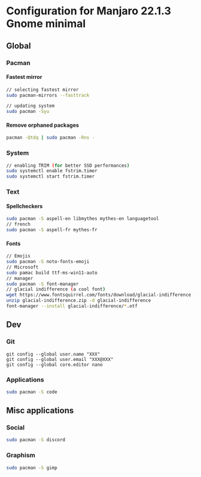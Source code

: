 # Configuration for Manjaro 22.1.3 Gnome minimal

## Global

### Pacman

#### Fastest mirror

```sh
// selecting fastest mirror
sudo pacman-mirrors --fasttrack

// updating system
sudo pacman -Syu
```

#### Remove orphaned packages

```sh
pacman -Qtdq | sudo pacman -Rns -
```

### System

```sh
// enabling TRIM (for better SSD performances)
sudo systemctl enable fstrim.timer
sudo systemctl start fstrim.timer
```

### Text

#### Spellcheckers

```sh
sudo pacman -S aspell-en libmythes mythes-en languagetool
// french
sudo pacman -S aspell-fr mythes-fr
```

#### Fonts

```sh
// Emojis
sudo pacman -S noto-fonts-emoji
// Microsoft
sudo pamac build ttf-ms-win11-auto
// manager
sudo pacman -S font-manager
// glacial indifference (a cool font)
wget https://www.fontsquirrel.com/fonts/download/glacial-indifference --output-document=glacial-indifference.zip
unzip glacial-indifference.zip -d glacial-indifference
font-manager --install glacial-indifference/*.otf
```

## Dev

### Git

```
git config --global user.name "XXX"
git config --global user.email "XXX@XXX"
git config --global core.editor nano
```

### Applications

```sh
sudo pacman -S code
```

## Misc applications

### Social

```sh
sudo pacman -S discord
```

### Graphism

```sh
sudo pacman -S gimp
```


